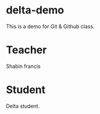 # delta-demo
This is a demo for Git &amp; Github class.

# Teacher
Shabin francis

# Student
Delta student.